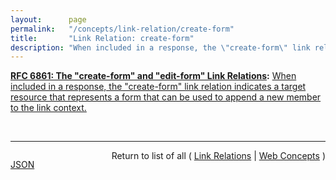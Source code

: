 ```yaml
---
layout:      page
permalink:   "/concepts/link-relation/create-form"
title:       "Link Relation: create-form"
description: "When included in a response, the \"create-form\" link relation indicates a target resource that represents a form that can be used to append a new member to the link context."
---
```


**[RFC 6861: The "create-form" and "edit-form" Link Relations](/specs/IETF/RFC/6861 "RFC 5988 standardized a means of indicating the relationships between resources on the Web. This specification defines link relation types that may be used to express the relationships between a resource and an input form for constructing data submissions."):** [When included in a response, the "create-form" link relation indicates a target resource that represents a form that can be used to append a new member to the link context.](http://tools.ietf.org/html/rfc6861#section-3.1 "Read documentation for Link Relation &#34;create-form&#34;")

<br/>
<hr/>

<p style="float : left"><a href="./create-form.json" title="JSON representing this particular Web Concept value">JSON</a></p>
<p style="text-align: right">Return to list of all ( <a href="../link-relations">Link Relations</a> | <a href="../">Web Concepts</a> )</p>
